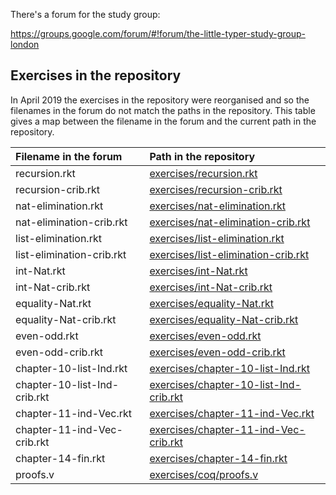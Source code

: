 There's a forum for the study group:

https://groups.google.com/forum/#!forum/the-little-typer-study-group-london

## Exercises in the repository

In April 2019 the exercises in the repository were reorganised and so the filenames in the forum do not match the paths in the repository. This table gives a map between the filename in the forum and the current path in the repository.

| Filename in the forum        | Path in the repository                                                           |
| :--                          | :--                                                                              |
| recursion.rkt                | [exercises/recursion.rkt](exercises/recursion.rkt)                               |
| recursion-crib.rkt           | [exercises/recursion-crib.rkt](exercises/recursion-crib.rkt)                     |
| nat-elimination.rkt          | [exercises/nat-elimination.rkt](exercises/nat-elimination.rkt)                   |
| nat-elimination-crib.rkt     | [exercises/nat-elimination-crib.rkt](exercises/nat-elimination-crib.rkt)         |
| list-elimination.rkt         | [exercises/list-elimination.rkt](exercises/list-elimination.rkt)                 |
| list-elimination-crib.rkt    | [exercises/list-elimination-crib.rkt](exercises/list-elimination-crib.rkt)       |
| int-Nat.rkt                  | [exercises/int-Nat.rkt](exercises/int-Nat.rkt)                                   |
| int-Nat-crib.rkt             | [exercises/int-Nat-crib.rkt](exercises/int-Nat-crib.rkt)                         |
| equality-Nat.rkt             | [exercises/equality-Nat.rkt](exercises/equality-Nat.rkt)                         |
| equality-Nat-crib.rkt        | [exercises/equality-Nat-crib.rkt](exercises/equality-Nat-crib.rkt)               |
| even-odd.rkt                 | [exercises/even-odd.rkt](exercises/even-odd.rkt)                                 |
| even-odd-crib.rkt            | [exercises/even-odd-crib.rkt](exercises/even-odd-crib.rkt)                       |
| chapter-10-list-Ind.rkt      | [exercises/chapter-10-list-Ind.rkt](exercises/chapter-10-list-Ind.rkt)           |
| chapter-10-list-Ind-crib.rkt | [exercises/chapter-10-list-Ind-crib.rkt](exercises/chapter-10-list-Ind-crib.rkt) |
| chapter-11-ind-Vec.rkt       | [exercises/chapter-11-ind-Vec.rkt](exercises/chapter-11-ind-Vec.rkt)             |
| chapter-11-ind-Vec-crib.rkt  | [exercises/chapter-11-ind-Vec-crib.rkt](exercises/chapter-11-ind-Vec-crib.rkt)   |
| chapter-14-fin.rkt           | [exercises/chapter-14-fin.rkt](exercises/chapter-14-fin.rkt)                     |
| proofs.v                     | [exercises/coq/proofs.v](exercises/coq/proofs.v)                                 |

